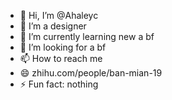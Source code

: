 - 👋 Hi, I’m @Ahaleyc
- 👀 I’m a designer
- 🌱 I’m currently learning new a bf
- 💞️ I’m looking for a bf
- 📫 How to reach me 
- 😄 zhihu.com/people/ban-mian-19
- ⚡ Fun fact: nothing

<!---
Ahaleyc/Ahaleyc is a ✨ special ✨ repository because its `README.md` (this file) appears on your GitHub profile.
You can click the Preview link to take a look at your changes.
--->
